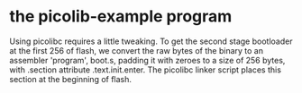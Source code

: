 # the picolib-example program

Using picolibc requires a little tweaking. To get the second stage bootloader at the first 256 of flash, we convert the raw bytes
of the binary to an assembler 'program', boot.s, padding it with zeroes to a size of 256 bytes, with .section attribute .text.init.enter. The picolibc linker script places this section
at the beginning of flash.

